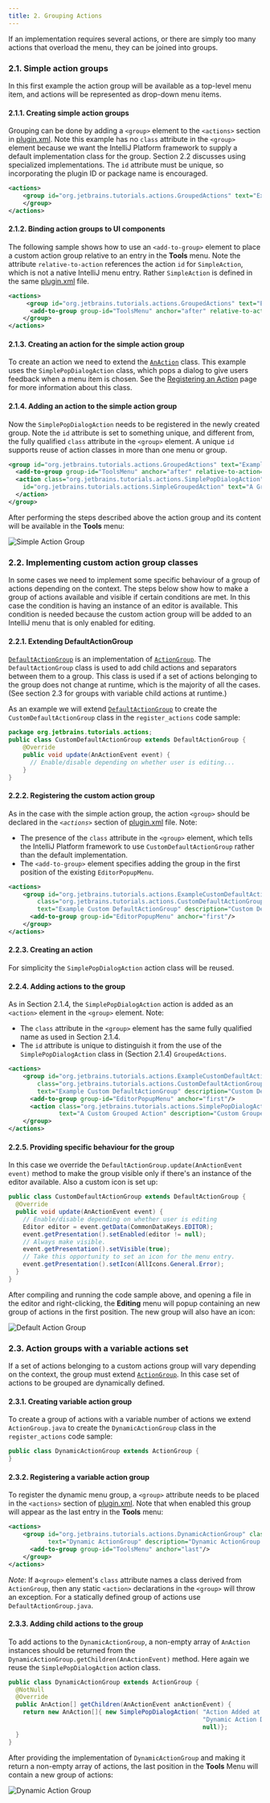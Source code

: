 ```yaml
---
title: 2. Grouping Actions
---
```


If an implementation requires several actions, or there are simply too many actions that overload the menu, they can be joined into groups.

### 2.1. Simple action groups

In this first example the action group will be available as a top-level menu item, and actions will be represented as drop-down menu items.

#### 2.1.1. Creating simple action groups

Grouping can be done by adding a `<group>` element to the `<actions>` section in
[plugin.xml](https://github.com/JetBrains/intellij-sdk-docs/blob/master/code_samples/register_actions/resources/META-INF/plugin.xml).
Note this example has no `class` attribute in the `<group>` element because we want the IntelliJ Platform framework to 
supply a default implementation class for the group. Section 2.2 discusses using specialized implementations. The `id` attribute
must be unique, so incorporating the plugin ID or package name is encouraged.

```xml
<actions>
    <group id="org.jetbrains.tutorials.actions.GroupedActions" text="Example Grouped Actions" popup="true">
    </group>
</actions>
```

#### 2.1.2. Binding action groups to UI components

The following sample shows how to use an `<add-to-group>` element to place a custom action group relative to 
an entry in the **Tools** menu. Note the attribute `relative-to-action` references the action `id` for `SimpleAction`, which is not a native IntelliJ menu entry. 
Rather `SimpleAction` is defined in the same 
[plugin.xml](https://github.com/JetBrains/intellij-sdk-docs/blob/master/code_samples/register_actions/resources/META-INF/plugin.xml) file.

```xml
<actions>
     <group id="org.jetbrains.tutorials.actions.GroupedActions" text="Example Grouped Actions" popup="true">
      <add-to-group group-id="ToolsMenu" anchor="after" relative-to-action="org.jetbrains.tutorials.actions.SimpleAction"/>
    </group>
</actions>
```

#### 2.1.3. Creating an action for the simple action group

To create an action we need to extend the
[`AnAction`](upsource:///platform/editor-ui-api/src/com/intellij/openapi/actionSystem/AnAction.java)
class. This example uses the `SimplePopDialogAction` class, which pops a dialog to give users feedback when a 
menu item is chosen. See the [Registering an Action](working_with_custom_actions.md)
page for more information about this class.

####  2.1.4. Adding an action to the simple action group

Now the `SimplePopDialogAction` needs to be registered in the newly created group. Note the `id` attribute is set to
something unique, and different from, the fully qualified `class` attribute in the `<group>` element. A unique `id` supports reuse of 
action classes in more than one menu or group.

```xml
<group id="org.jetbrains.tutorials.actions.GroupedActions" text="Example Grouped Actions" popup="true">
  <add-to-group group-id="ToolsMenu" anchor="after" relative-to-action="org.jetbrains.tutorials.actions.SimpleAction"/>
  <action class="org.jetbrains.tutorials.actions.SimplePopDialogAction" 
    id="org.jetbrains.tutorials.actions.SimpleGroupedAction" text="A Grouped Action" description="Grouped Action Demo">
  </action>
</group>
```

After performing the steps described above the action group and its content will be available in the **Tools** menu:

![Simple Action Group](img/grouped_action.png)
    
  
### 2.2. Implementing custom action group classes

In some cases we need to implement some specific behaviour of a group of actions depending on the context.
The steps below show how to make a group of actions available and visible if certain conditions are met.
In this case the condition is having an instance of an editor is available. This condition is needed because the custom
action group will be added to an IntelliJ menu that is only enabled for editing.

#### 2.2.1. Extending DefaultActionGroup

[`DefaultActionGroup`](upsource:///platform/platform-api/src/com/intellij/openapi/actionSystem/DefaultActionGroup.java)
is an implementation of
[`ActionGroup`](upsource:///platform/editor-ui-api/src/com/intellij/openapi/actionSystem/ActionGroup.java).
The `DefaultActionGroup` class is used to add child actions and separators between them to a group.
This class is used if a set of actions belonging to the group does not change at runtime, which is the majority of all the cases.
(See section 2.3 for groups with variable child actions at runtime.)

As an example we will extend 
[`DefaultActionGroup`](upsource:///platform/platform-api/src/com/intellij/openapi/actionSystem/DefaultActionGroup.java) 
to create the `CustomDefaultActionGroup` class in the `register_actions` code sample:

```java
package org.jetbrains.tutorials.actions;
public class CustomDefaultActionGroup extends DefaultActionGroup {
    @Override
    public void update(AnActionEvent event) {
      // Enable/disable depending on whether user is editing...
    }
}
```

#### 2.2.2. Registering the custom action group

As in the case with the simple action group, the action `<group>` should be declared in the *`<actions>`* section of 
[plugin.xml](https://github.com/JetBrains/intellij-sdk-docs/blob/master/code_samples/register_actions/resources/META-INF/plugin.xml)
file. Note:
  * The presence of the `class` attribute in the `<group>` element, which tells the IntelliJ Platform framework to
  use `CustomDefaultActionGroup` rather than the default implementation.
  * The `<add-to-group>` element specifies adding the group in the first position of the existing `EditorPopupMenu`.

```xml
<actions>
    <group id="org.jetbrains.tutorials.actions.ExampleCustomDefaultActionGroup" 
        class="org.jetbrains.tutorials.actions.CustomDefaultActionGroup" popup="true"
        text="Example Custom DefaultActionGroup" description="Custom DefaultActionGroup Demo">
      <add-to-group group-id="EditorPopupMenu" anchor="first"/>
    </group>
</actions>
```

#### 2.2.3. Creating an action

For simplicity the `SimplePopDialogAction` action class will be reused.


#### 2.2.4. Adding actions to the group

As in Section 2.1.4, the `SimplePopDialogAction` action is
added as an `<action>` element in the `<group>` element. Note:
  * The `class` attribute in the `<group>` element has the same fully qualified name as used in Section 2.1.4.
  * The `id` attribute is unique to distinguish it from the use of the `SimplePopDialogAction` class in (Section 2.1.4) `GroupedActions`.
   
```xml
<actions>
    <group id="org.jetbrains.tutorials.actions.ExampleCustomDefaultActionGroup" 
        class="org.jetbrains.tutorials.actions.CustomDefaultActionGroup" popup="true"
        text="Example Custom DefaultActionGroup" description="Custom DefaultActionGroup Demo">
      <add-to-group group-id="EditorPopupMenu" anchor="first"/>
      <action class="org.jetbrains.tutorials.actions.SimplePopDialogAction" id="org.jetbrains.tutorials.actions.CustomGroupedAction"
              text="A Custom Grouped Action" description="Custom Grouped Action Demo"/>
    </group>
</actions>
```

#### 2.2.5. Providing specific behaviour for the group

In this case we override the `DefaultActionGroup.update(AnActionEvent event)` method to make the group visible only 
if there's an instance of the editor available. Also a custom icon is set up:

```java
public class CustomDefaultActionGroup extends DefaultActionGroup {
  @Override
  public void update(AnActionEvent event) {
    // Enable/disable depending on whether user is editing
    Editor editor = event.getData(CommonDataKeys.EDITOR);
    event.getPresentation().setEnabled(editor != null);
    // Always make visible.
    event.getPresentation().setVisible(true);
    // Take this opportunity to set an icon for the menu entry.
    event.getPresentation().setIcon(AllIcons.General.Error);
  }
}
```

After compiling and running the code sample above, and opening a file in the editor and right-clicking,
the **Editing** menu will popup containing an new group of actions in the first position. The new group 
will also have an icon:

![Default Action Group](img/editor_popup_menu.png)
  

### 2.3. Action groups with a variable actions set

If a set of actions belonging to a custom actions group will vary depending on the context, the group must extend 
[`ActionGroup`](upsource:///platform/editor-ui-api/src/com/intellij/openapi/actionSystem/ActionGroup.java).
In this case set of actions to be grouped are dynamically defined.

#### 2.3.1. Creating variable action group

To create a group of actions with a variable number of actions we extend
`ActionGroup.java` to create the `DynamicActionGroup` class in the `register_actions` code sample:

```java
public class DynamicActionGroup extends ActionGroup {
}
```

#### 2.3.2. Registering a variable action group

To register the dynamic menu group, a `<group>` attribute needs to be placed in the `<actions>` section of
[plugin.xml](https://github.com/JetBrains/intellij-sdk-docs/blob/master/code_samples/register_actions/resources/META-INF/plugin.xml).
Note that when enabled this group will appear as the last entry in the **Tools** menu:

```xml
<actions>
    <group id="org.jetbrains.tutorials.actions.DynamicActionGroup" class="org.jetbrains.tutorials.actions.DynamicActionGroup" popup="true"
           text="Dynamic ActionGroup" description="Dynamic ActionGroup Demo">
      <add-to-group group-id="ToolsMenu" anchor="last"/>
    </group>
</actions>
```
*Note*: If a`<group>` element's `class` attribute names a class derived from `ActionGroup`, then any static `<action>` declarations in the `<group>`
will throw an exception. For a statically defined group of actions use `DefaultActionGroup.java`.

#### 2.3.3. Adding child actions to the group

To add actions to the `DynamicActionGroup`, a non-empty array of
`AnAction` instances should be returned from the `DynamicActionGroup.getChildren(AnActionEvent)` method. Here again we reuse the 
`SimplePopDialogAction` action class.

```java
public class DynamicActionGroup extends ActionGroup {
  @NotNull
  @Override
  public AnAction[] getChildren(AnActionEvent anActionEvent) {
    return new AnAction[]{ new SimplePopDialogAction( "Action Added at Runtime",
                                                      "Dynamic Action Demo",
                                                      null)};
  }
}
```

After providing the implementation of `DynamicActionGroup` and making it return a non-empty array of actions, the last position in the **Tools** Menu will contain a new group of actions:

![Dynamic Action Group](img/dynamic_action_group.png)
